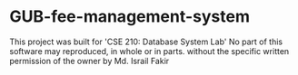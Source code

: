# GUB-fee-management-system
This project was built for 'CSE 210: Database System Lab' No part of this software may reproduced, in whole or in parts. without the specific written permission of the owner by Md. Israil Fakir
